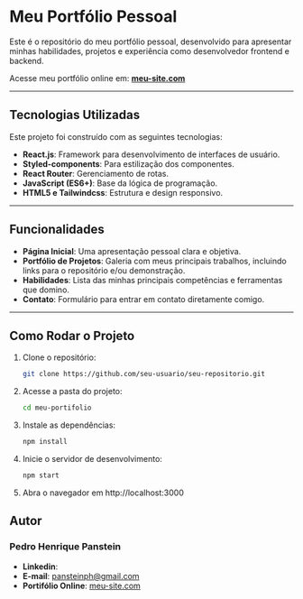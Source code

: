 # Meu Portfólio Pessoal

Este é o repositório do meu portfólio pessoal, desenvolvido para apresentar minhas habilidades, projetos e experiência como desenvolvedor frontend e backend.

Acesse meu portfólio online em: **[meu-site.com](#)**

---

## Tecnologias Utilizadas

Este projeto foi construído com as seguintes tecnologias:

- **React.js**: Framework para desenvolvimento de interfaces de usuário.
- **Styled-components**: Para estilização dos componentes.
- **React Router**: Gerenciamento de rotas.
- **JavaScript (ES6+)**: Base da lógica de programação.
- **HTML5 e Tailwindcss**: Estrutura e design responsivo.

---

## Funcionalidades

- **Página Inicial**: Uma apresentação pessoal clara e objetiva.
- **Portfólio de Projetos**: Galeria com meus principais trabalhos, incluindo links para o repositório e/ou demonstração.
- **Habilidades**: Lista das minhas principais competências e ferramentas que domino.
- **Contato**: Formulário para entrar em contato diretamente comigo.

---

## Como Rodar o Projeto

1. Clone o repositório:

   ```bash
   git clone https://github.com/seu-usuario/seu-repositorio.git
   ```

2. Acesse a pasta do projeto:

   ```bash
   cd meu-portifolio
   ```

3. Instale as dependências:

   ```bash
   npm install
   ```

4. Inicie o servidor de desenvolvimento:
   ```bash
   npm start
   ```

5. Abra o navegador em http://localhost:3000

## Autor

### Pedro Henrique Panstein

 - **Linkedin**: 
 - **E-mail**: pansteinph@gmail.com
 - **Portifólio Online**: [meu-site.com](#)